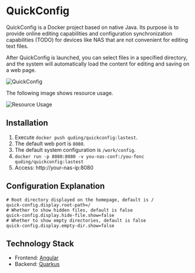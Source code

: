 # QuickConfig

QuickConfig is a Docker project based on native Java. Its purpose is to provide online editing capabilities and
configuration synchronization capabilities (TODO) for devices like NAS that are not convenient for editing text files.

After QuickConfig is launched, you can select files in a specified directory, and the system will automatically load the
content for editing and saving on a web page.

![QuickConfig](https://res.mrdear.cn/upic/mLsbwX.png)

The following image shows resource usage.

![Resource Usage](https://res.mrdear.cn/upic/ZTTtn5.png)

## Installation

1. Execute `docker push quding/quickconfig:lastest`.
2. The default web port is `8080`.
3. The default system configuration is `/work/config`.
4. `docker run -p 8080:8080 -v you-nas-conf:/you-fonc quding/quickconfig:lastest`
5. Access: http://your-nas-ip:8080

## Configuration Explanation

```properties
# Root directory displayed on the homepage, default is /
quick-config.display.root-path=/
# Whether to show hidden files, default is false
quick-config.display.hide-file.show=false
# Whether to show empty directories, default is false
quick-config.display.empty-dir.show=false
```

## Technology Stack

- Frontend: [Angular](https://github.com/angular/angular)
- Backend: [Quarkus](https://github.com/quarkusio/quarkus) 
